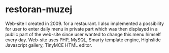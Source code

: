 # restoran-muzej
Web-site I created in 2009. for a restaurant. I also implemented a possibility for user to enter daily menu in private part which was then displayed in a public part of the web-site since user wanted to change this menu himself every day. Web-site uses PHP, MySQL, Smarty template engine, Highslide Javascript gallery, TinyMCE HTML editor.
